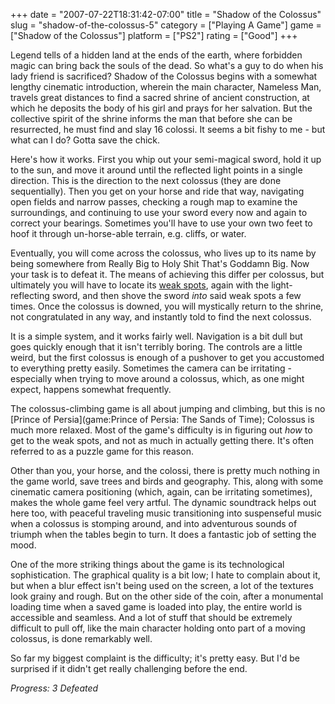 +++
date = "2007-07-22T18:31:42-07:00"
title = "Shadow of the Colossus"
slug = "shadow-of-the-colossus-5"
category = ["Playing A Game"]
game = ["Shadow of the Colossus"]
platform = ["PS2"]
rating = ["Good"]
+++

Legend tells of a hidden land at the ends of the earth, where forbidden magic can bring back the souls of the dead.  So what's a guy to do when his lady friend is sacrificed?  Shadow of the Colossus begins with a somewhat lengthy cinematic introduction, wherein the main character, Nameless Man, travels great distances to find a sacred shrine of ancient construction, at which he deposits the body of his girl and prays for her salvation.  But the collective spirit of the shrine informs the man that before she can be resurrected, he must find and slay 16 colossi.  It seems a bit fishy to me - but what can I do?  Gotta save the chick.

Here's how it works.  First you whip out your semi-magical sword, hold it up to the sun, and move it around until the reflected light points in a single direction.  This is the direction to the next colossus (they are done sequentially).  Then you get on your horse and ride that way, navigating open fields and narrow passes, checking a rough map to examine the surroundings, and continuing to use your sword every now and again to correct your bearings.  Sometimes you'll have to use your own two feet to hoof it through un-horse-able terrain, e.g. cliffs, or water.

Eventually, you will come across the colossus, who lives up to its name by being somewhere from Really Big to Holy Shit That's Goddamn Big.  Now your task is to defeat it.  The means of achieving this differ per colossus, but ultimately you will have to locate its <a href="http://www.penny-arcade.com/comic/2005/10/21">weak spots</a>, again with the light-reflecting sword, and then shove the sword <i>into</i> said weak spots a few times.  Once the colossus is downed, you will mystically return to the shrine, not congratulated in any way, and instantly told to find the next colossus.

It is a simple system, and it works fairly well.  Navigation is a bit dull but goes quickly enough that it isn't terribly boring.  The controls are a little weird, but the first colossus is enough of a pushover to get you accustomed to everything pretty easily.  Sometimes the camera can be irritating - especially when trying to move around a colossus, which, as one might expect, happens somewhat frequently.

The colossus-climbing game is all about jumping and climbing, but this is no [Prince of Persia](game:Prince of Persia: The Sands of Time); Colossus is much more relaxed.  Most of the game's difficulty is in figuring out <i>how</i> to get to the weak spots, and not as much in actually getting there.  It's often referred to as a puzzle game for this reason.

Other than you, your horse, and the colossi, there is pretty much nothing in the game world, save trees and birds and geography.  This, along with some cinematic camera positioning (which, again, can be irritating sometimes), makes the whole game feel very artful.  The dynamic soundtrack helps out here too, with peaceful traveling music transitioning into suspenseful music when a colossus is stomping around, and into adventurous sounds of triumph when the tables begin to turn.  It does a fantastic job of setting the mood.

One of the more striking things about the game is its technological sophistication.  The graphical quality is a bit low; I hate to complain about it, but when a blur effect isn't being used on the screen, a lot of the textures look grainy and rough.  But on the other side of the coin, after a monumental loading time when a saved game is loaded into play, the entire world is accessible and seamless.  And a lot of stuff that should be extremely difficult to pull off, like the main character holding onto part of a moving colossus, is done remarkably well.

So far my biggest complaint is the difficulty; it's pretty easy.  But I'd be surprised if it didn't get really challenging before the end.

<i>Progress: 3 Defeated</i>